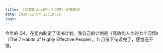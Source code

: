 ```yaml
---
title: 《高效能人士的七个习惯》读书笔记
date: 2020-12-04 22:10:56
tags:
---
```


今年的 Q4，在组内制定了读书计划。我自己的计划是《高效能人士的七个习惯》（The 7 Habits of Highly Effective People）。11 月份下旬读完了，感觉还不错。

